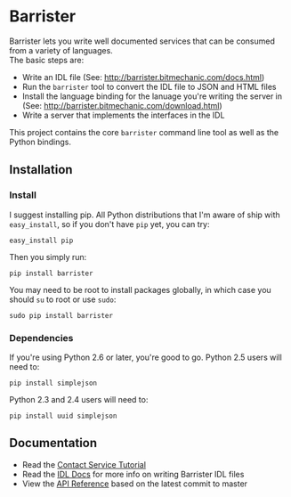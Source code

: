 # Barrister

Barrister lets you write well documented services that can be consumed from a variety of languages.  
The basic steps are:

* Write an IDL file (See: http://barrister.bitmechanic.com/docs.html)
* Run the `barrister` tool to convert the IDL file to JSON and HTML files
* Install the language binding for the lanuage you're writing the server in 
  (See: http://barrister.bitmechanic.com/download.html)
* Write a server that implements the interfaces in the IDL

This project contains the core `barrister` command line tool as well as the Python bindings.

## Installation

### Install

I suggest installing pip.  All Python distributions that I'm aware of ship with `easy_install`, so if 
you don't have `pip` yet, you can try:

    easy_install pip
    
Then you simply run:

    pip install barrister
    
You may need to be root to install packages globally, in which case you should `su` to root or 
use `sudo`:

    sudo pip install barrister

### Dependencies

If you're using Python 2.6 or later, you're good to go.  Python 2.5 users will need to:

    pip install simplejson
    
Python 2.3 and 2.4 users will need to:

    pip install uuid simplejson

## Documentation

* Read the [Contact Service Tutorial](https://github.com/coopernurse/barrister-demo-contact/tree/master/python)
* Read the [IDL Docs](http://barrister.bitmechanic.com/docs.html) for more info on writing 
  Barrister IDL files
* View the [API Reference](http://barrister.bitmechanic.com/api/python/latest/) based on the 
  latest commit to master


